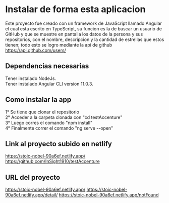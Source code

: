 # Instalar de forma esta aplicacion

Este proyecto fue creado con un framework de JavaScript llamado Angular el cual esta escrito en TypeScript,
su funcion es la de buscar un usuario de GitHub y que se muestre en pantalla los datos de la persona y
sus repositorios, con el nombre, descripcion y la cantidad de estrellas que estos tienen; todo esto se logro
mediante la api de github https://api.github.com/users/

## Dependencias necesarias

Tener instalado NodeJs.  
Tener instalado Angular CLI version 11.0.3.

## Como instalar la app

1° Se tiene que clonar el repositorio  
2° Acceder a la carpeta clonada con "cd testAccenture"  
3° Luego corres el comando "npm install"  
4° Finalmente correr el comando "ng serve --open"

## Link al proyecto subido en netlify

https://stoic-nobel-90a6ef.netlify.app/
https://github.com/InSight1910/testAccenture

## URL del proyecto

https://stoic-nobel-90a6ef.netlify.app/
https://stoic-nobel-90a6ef.netlify.app/detail/<username>
https://stoic-nobel-90a6ef.netlify.app/notFound
